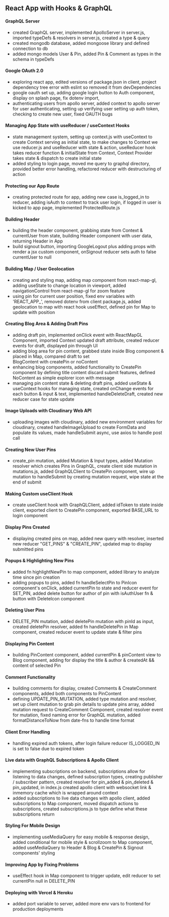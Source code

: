 ## React App with Hooks & GraphQL

#### GraphQL Server
  - created GraphQL server, implemented ApolloServer in server.js, imported typeDefs & resolvers in server.js,
    created a type & query
  - created mongodb database, added mongoose library and defined connection to db
  - added mongo models User & Pin, added Pin & Comment as types in the schema in typeDefs

#### Google OAuth 2.0
  - exploring react app, edited versions of package.json in client, project dependency tree error with 
    eslint so removed it from devDependencies
  - google oauth set up, adding google login button to Auth component, display on splash page, 
    fix dotenv import,
  - authenticating users from apollo server, added context to apollo server for user authenticating, 
    setting up verifying user setting up auth token, checking to create new user, fixed OAUTH bugs
#### Managing App State with useReducer / useContext Hooks
  - state management system, setting up context.js with useContext to create Context serving as 
    initial state, to make changes to Context we use reducer.js and useReducer with state & action, 
    useReducer hook takes reducer function & initialState from Context, Context Provider takes 
    state & dispatch to create initial state 
  - added styling to login page, moved me query to graphql directory, provided better error 
    handling, refactored reducer with destructuring of action 
#### Protecting our App Route
  - creating protected route for app, adding new case is_logged_in to reducer, adding isAuth to context to 
    track user login, if logged in user is kicked to app page, implemented ProtectedRoute.js
#### Building Header
  - building the header component, grabbing state from Context & currentUser from state, building 
    Header component with user data, returning Header in App
  - build signout button, importing GoogleLogout plus adding props with render a jsx custom component, 
    onSignout reducer sets auth to false currentUser to null
#### Building Map / User Geolocation
  - creating and styling map, adding map component from react-map-gl, adding useState to change location in 
    viewport, added navigationControl from react-map-gl for zoom feature
  - using pin for current user position, fixed env variables with 'REACT_APP_', removed dotenv from client
    package.js, added geolocation to map with react hook useEffect, defined pin for Map to update with position
#### Creating Blog Area & Adding Draft Pins
  - adding draft pin, implemented onClick event with ReactMapGL Component, imported Context updated draft 
    attribute, created reducer events for draft, displayed pin through UI
  - adding blog area for pin content, grabbed state inside Blog component & placed in Map, compared draft to set  
    BlogContent with createPin or noContent
  - enhancing blog components, added functionality to CreatePin component by defining title content discard submit
    features, defined NoContent as simple explorer icon with message
  - managing pin content state & deleting draft pins, added useState & useContext hooks for managing state, 
    created onChange events for each button & input & text, implemented handleDeleteDraft, created new reducer 
    case for state update
#### Image Uploads with Cloudinary Web API
  - uploading images with cloudinary, added new environment variables for cloudinary, created handleImageUpload to
    create FormData and populate its values, made handleSubmit async, use axios to handle post call
#### Creating New User Pins
  - create_pin mutation, added Mutation & Input types, added Mutation resolver which creates Pins in GraphQL, 
    create client side mutation in mutations.js, added GraphQLClient to CreatePin component, wire up mutation to 
    handleSubmit by creating mutation request, wipe state at the end of submit
#### Making Custom useClient Hook
  - create useClient hook with GraphQLClient, added idToken to state inside client, exported client to CreatePin 
    component, exported BASE_URL to login component
#### Display Pins Created
  - displaying created pins on map, added new query with resolver, inserted new reducer "GET_PINS" & "CREATE_PIN", 
    updated map to display submitted pins
#### Popups & Highlighting New Pins
  - added fn highlightNewPin to map component, added library to analyze time since pin creation
  - adding popups to pins, added fn handleSelectPin to PinIcon component's onClick, added currentPin to state and
    reducer event for SET_PIN, added delete button for author of pin with isAuthUser fn & button with DeleteIcon 
    component
#### Deleting User Pins
  - DELETE_PIN mutation, added deletePin mutation with pinId as input, created deletePin resolver, added fn 
    handleDeletePin in Map component, created reducer event to update state & filter pins
#### Displaying Pin Content
  - building PinContent component, added currentPin & pinContent view to Blog component, adding for display the 
    title & author & createdAt && content of selected Pin 
#### Comment Functionality
  - building comments for display, created Comments & CreateComment components, added both components to PinContent
  - defining UPDATE_PIN_MUTATION, added type mutation and resolver, set up client mutation to grab pin 
    details to update pins array, added mutation request to CreateComment Component, created resolver event for 
    mutation, fixed naming error for GraphQL mutation, added formatDistanceToNow from date-fns to handle time format
#### Client Error Handling
  - handling expired auth tokens, after login failure reducer IS_LOGGED_IN is set to false due to expired token
#### Live data with GraphQL Subscriptions & Apollo Client
  - implementing subscriptions on backend, subscriptions allow for listening to data changes, defined subscription 
    types, creating publisher / subscriber pattern, created resolver for pin_added & pin_deleted & pin_updated, 
    in index.js created apollo client with websocket link & inmemory cache which is wrapped around context 
  - added subscriptions to live data changes with apollo client, added subscriptions to Map component, moved 
    dispatch actions to subscriptions, created subscriptions.js to type define what these subscriptions return
#### Styling For Mobile Design
  - implementing useMediaQuery for easy mobile & response design, added conditional for mobile style & scrollzoom 
    to Map component, added useMediaQuery to Header & Blog & CreatePin & Signout components' styling
#### Improving App by Fixing Problems
  - useEffect hook in Map component to trigger update, edit reducer to set currentPin null in DELETE_PIN
#### Deploying with Vercel & Heroku
  - added port variable to server, added more env vars to frontend for production deployments

